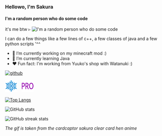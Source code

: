 <!--
**windows9x95/windows9x95** is a ✨ _special_ ✨ repository because its `README.md` (this file) appears on your GitHub profile.

Here are some ideas to get you started:

- 🔭 I’m currently working on ...
- 🌱 I’m currently learning ...
- 👯 I’m looking to collaborate on ...
- 🤔 I’m looking for help with ...
- 💬 Ask me about ...
- 📫 How to reach me: ...
- 😄 Pronouns: ...
- ⚡ Fun fact: ...
-->
### Hellowo, I'm Sakura
#### I'm a random person who do some code
it's me btw ▹
![I'm a random person who do some code](https://github.com/windows9x95/windows9x95/raw/main/sakura.gif)

I can do a few things like a few lines of c++, a few classes of java and a few python scripts '^^

- 🔭 I’m currently working on my minecraft mod :) 
- 📕 I’m currently learning Java 
- ❤ Fun fact: I'm working from Yuuko's shop with Watanuki :) 


[<img src='https://cdn.jsdelivr.net/npm/simple-icons@3.0.1/icons/github.svg' alt='github' height='40'>](https://github.com/Sakuraa-h)  

<a href='https://archiveprogram.github.com/'><img src='https://raw.githubusercontent.com/acervenky/animated-github-badges/master/assets/acbadge.gif' width='40' height='40'></a> <a href='https://github.com/pricing'><img src='https://raw.githubusercontent.com/acervenky/animated-github-badges/master/assets/pro.gif' width='40' height='40'></a> 

[![Top Langs](https://github-readme-stats.vercel.app/api/top-langs/?username=Sakuraa-h)](https://github.com/anuraghazra/github-readme-stats)

![GitHub stats](https://github-readme-stats.vercel.app/api?username=Sakuraa-h&show_icons=true)  

![GitHub streak stats](https://github-readme-streak-stats.herokuapp.com/?user=Sakuraa-h)  

_The gif is taken from the cardcaptor sakura clear card hen anime_

